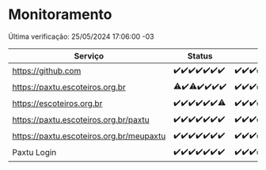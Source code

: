 # Monitoramento

Última verificação: 25/05/2024 17:06:00 -03

|Serviço|Status|Últimas 24h|
|---|---|---|
|https://github.com|<span title="2024-05-18: OK=24">✔️</span><span title="2024-05-19: OK=24">✔️</span><span title="2024-05-20: OK=24">✔️</span><span title="2024-05-21: OK=24">✔️</span><span title="2024-05-22: OK=24">✔️</span><span title="2024-05-23: OK=24">✔️</span><span title="2024-05-24: OK=20">✔️</span>|<span title="24/05/2024 17:07:00 -03 : 200">✔️</span><span title="24/05/2024 18:06:00 -03 : 200">✔️</span><span title="24/05/2024 19:07:00 -03 : 200">✔️</span><span title="24/05/2024 20:06:00 -03 : 200">✔️</span><span title="24/05/2024 21:30:00 -03 : 200">✔️</span><span title="24/05/2024 22:44:00 -03 : 200">✔️</span><span title="24/05/2024 23:20:00 -03 : 200">✔️</span><span title="25/05/2024 00:08:00 -03 : 200">✔️</span><span title="25/05/2024 01:08:00 -03 : 200">✔️</span><span title="25/05/2024 02:06:00 -03 : 200">✔️</span><span title="25/05/2024 03:09:00 -03 : 200">✔️</span><span title="25/05/2024 04:04:00 -03 : 200">✔️</span><span title="25/05/2024 05:08:00 -03 : 200">✔️</span><span title="25/05/2024 06:07:00 -03 : 200">✔️</span><span title="25/05/2024 07:07:00 -03 : 200">✔️</span><span title="25/05/2024 08:05:00 -03 : 200">✔️</span><span title="25/05/2024 09:10:00 -03 : 200">✔️</span><span title="25/05/2024 10:06:00 -03 : 200">✔️</span><span title="25/05/2024 11:04:00 -03 : 200">✔️</span><span title="25/05/2024 12:06:00 -03 : 200">✔️</span><span title="25/05/2024 13:07:00 -03 : 200">✔️</span><span title="25/05/2024 14:07:00 -03 : 200">✔️</span><span title="25/05/2024 15:07:00 -03 : 200">✔️</span><span title="25/05/2024 16:03:00 -03 : 200">✔️</span><span title="25/05/2024 17:06:00 -03 : 200">✔️</span>|
|https://paxtu.escoteiros.org.br|<span title="2024-05-18: OK=23, Falhas=1">⚠️</span><span title="2024-05-19: OK=24">✔️</span><span title="2024-05-20: OK=23, Falhas=1">⚠️</span><span title="2024-05-21: OK=24">✔️</span><span title="2024-05-22: OK=24">✔️</span><span title="2024-05-23: OK=24">✔️</span><span title="2024-05-24: OK=20">✔️</span>|<span title="24/05/2024 17:07:00 -03 : 200">✔️</span><span title="24/05/2024 18:06:00 -03 : 200">✔️</span><span title="24/05/2024 19:07:00 -03 : 200">✔️</span><span title="24/05/2024 20:06:00 -03 : 200">✔️</span><span title="24/05/2024 21:30:00 -03 : 200">✔️</span><span title="24/05/2024 22:44:00 -03 : 200">✔️</span><span title="24/05/2024 23:20:00 -03 : 200">✔️</span><span title="25/05/2024 00:08:00 -03 : 200">✔️</span><span title="25/05/2024 01:08:00 -03 : 200">✔️</span><span title="25/05/2024 02:06:00 -03 : 200">✔️</span><span title="25/05/2024 03:09:00 -03 : 200">✔️</span><span title="25/05/2024 04:04:00 -03 : 200">✔️</span><span title="25/05/2024 05:08:00 -03 : 200">✔️</span><span title="25/05/2024 06:07:00 -03 : 200">✔️</span><span title="25/05/2024 07:07:00 -03 : 200">✔️</span><span title="25/05/2024 08:05:00 -03 : 200">✔️</span><span title="25/05/2024 09:10:00 -03 : 200">✔️</span><span title="25/05/2024 10:06:00 -03 : 200">✔️</span><span title="25/05/2024 11:04:00 -03 : 200">✔️</span><span title="25/05/2024 12:06:00 -03 : 0">❌</span><span title="25/05/2024 13:07:00 -03 : 200">✔️</span><span title="25/05/2024 14:07:00 -03 : 200">✔️</span><span title="25/05/2024 15:07:00 -03 : 200">✔️</span><span title="25/05/2024 16:03:00 -03 : 200">✔️</span><span title="25/05/2024 17:06:00 -03 : 200">✔️</span>|
|https://escoteiros.org.br|<span title="2024-05-18: OK=24">✔️</span><span title="2024-05-19: OK=24">✔️</span><span title="2024-05-20: OK=24">✔️</span><span title="2024-05-21: OK=24">✔️</span><span title="2024-05-22: OK=24">✔️</span><span title="2024-05-23: OK=24">✔️</span><span title="2024-05-24: OK=19, Falhas=1">⚠️</span>|<span title="24/05/2024 17:07:00 -03 : 200">✔️</span><span title="24/05/2024 18:06:00 -03 : 200">✔️</span><span title="24/05/2024 19:07:00 -03 : 200">✔️</span><span title="24/05/2024 20:06:00 -03 : 200">✔️</span><span title="24/05/2024 21:30:00 -03 : 200">✔️</span><span title="24/05/2024 22:44:00 -03 : 200">✔️</span><span title="24/05/2024 23:20:00 -03 : 200">✔️</span><span title="25/05/2024 00:08:00 -03 : 200">✔️</span><span title="25/05/2024 01:08:00 -03 : 200">✔️</span><span title="25/05/2024 02:06:00 -03 : 200">✔️</span><span title="25/05/2024 03:09:00 -03 : 200">✔️</span><span title="25/05/2024 04:04:00 -03 : 200">✔️</span><span title="25/05/2024 05:08:00 -03 : 200">✔️</span><span title="25/05/2024 06:07:00 -03 : 200">✔️</span><span title="25/05/2024 07:07:00 -03 : 200">✔️</span><span title="25/05/2024 08:06:00 -03 : 200">✔️</span><span title="25/05/2024 09:10:00 -03 : 200">✔️</span><span title="25/05/2024 10:06:00 -03 : 200">✔️</span><span title="25/05/2024 11:04:00 -03 : 200">✔️</span><span title="25/05/2024 12:06:00 -03 : 200">✔️</span><span title="25/05/2024 13:07:00 -03 : 200">✔️</span><span title="25/05/2024 14:07:00 -03 : 200">✔️</span><span title="25/05/2024 15:07:00 -03 : 200">✔️</span><span title="25/05/2024 16:03:00 -03 : 200">✔️</span><span title="25/05/2024 17:06:00 -03 : 200">✔️</span>|
|https://paxtu.escoteiros.org.br/paxtu|<span title="2024-05-18: OK=24">✔️</span><span title="2024-05-19: OK=24">✔️</span><span title="2024-05-20: OK=24">✔️</span><span title="2024-05-21: OK=24">✔️</span><span title="2024-05-22: OK=24">✔️</span><span title="2024-05-23: OK=24">✔️</span><span title="2024-05-24: OK=20">✔️</span>|<span title="24/05/2024 17:07:00 -03 : 200">✔️</span><span title="24/05/2024 18:06:00 -03 : 200">✔️</span><span title="24/05/2024 19:07:00 -03 : 200">✔️</span><span title="24/05/2024 20:06:00 -03 : 200">✔️</span><span title="24/05/2024 21:30:00 -03 : 200">✔️</span><span title="24/05/2024 22:44:00 -03 : 200">✔️</span><span title="24/05/2024 23:20:00 -03 : 200">✔️</span><span title="25/05/2024 00:08:00 -03 : 200">✔️</span><span title="25/05/2024 01:08:00 -03 : 200">✔️</span><span title="25/05/2024 02:06:00 -03 : 200">✔️</span><span title="25/05/2024 03:09:00 -03 : 200">✔️</span><span title="25/05/2024 04:04:00 -03 : 200">✔️</span><span title="25/05/2024 05:08:00 -03 : 200">✔️</span><span title="25/05/2024 06:07:00 -03 : 200">✔️</span><span title="25/05/2024 07:07:00 -03 : 200">✔️</span><span title="25/05/2024 08:06:00 -03 : 200">✔️</span><span title="25/05/2024 09:10:00 -03 : 200">✔️</span><span title="25/05/2024 10:06:00 -03 : 200">✔️</span><span title="25/05/2024 11:04:00 -03 : 200">✔️</span><span title="25/05/2024 12:06:00 -03 : 0">❌</span><span title="25/05/2024 13:07:00 -03 : 200">✔️</span><span title="25/05/2024 14:07:00 -03 : 200">✔️</span><span title="25/05/2024 15:07:00 -03 : 200">✔️</span><span title="25/05/2024 16:03:00 -03 : 200">✔️</span><span title="25/05/2024 17:06:00 -03 : 200">✔️</span>|
|https://paxtu.escoteiros.org.br/meupaxtu|<span title="2024-05-18: OK=24">✔️</span><span title="2024-05-19: OK=24">✔️</span><span title="2024-05-20: OK=24">✔️</span><span title="2024-05-21: OK=24">✔️</span><span title="2024-05-22: OK=24">✔️</span><span title="2024-05-23: OK=24">✔️</span><span title="2024-05-24: OK=20">✔️</span>|<span title="24/05/2024 17:07:00 -03 : 200">✔️</span><span title="24/05/2024 18:06:00 -03 : 200">✔️</span><span title="24/05/2024 19:07:00 -03 : 200">✔️</span><span title="24/05/2024 20:06:00 -03 : 200">✔️</span><span title="24/05/2024 21:30:00 -03 : 200">✔️</span><span title="24/05/2024 22:44:00 -03 : 200">✔️</span><span title="24/05/2024 23:20:00 -03 : 200">✔️</span><span title="25/05/2024 00:08:00 -03 : 200">✔️</span><span title="25/05/2024 01:08:00 -03 : 200">✔️</span><span title="25/05/2024 02:06:00 -03 : 200">✔️</span><span title="25/05/2024 03:09:00 -03 : 200">✔️</span><span title="25/05/2024 04:04:00 -03 : 200">✔️</span><span title="25/05/2024 05:08:00 -03 : 200">✔️</span><span title="25/05/2024 06:07:00 -03 : 200">✔️</span><span title="25/05/2024 07:07:00 -03 : 200">✔️</span><span title="25/05/2024 08:06:00 -03 : 200">✔️</span><span title="25/05/2024 09:10:00 -03 : 200">✔️</span><span title="25/05/2024 10:06:00 -03 : 200">✔️</span><span title="25/05/2024 11:04:00 -03 : 200">✔️</span><span title="25/05/2024 12:06:00 -03 : 200">✔️</span><span title="25/05/2024 13:07:00 -03 : 200">✔️</span><span title="25/05/2024 14:07:00 -03 : 200">✔️</span><span title="25/05/2024 15:07:00 -03 : 200">✔️</span><span title="25/05/2024 16:03:00 -03 : 200">✔️</span><span title="25/05/2024 17:06:00 -03 : 200">✔️</span>|
|Paxtu Login|<span title="2024-05-18: OK=24">✔️</span><span title="2024-05-19: OK=24">✔️</span><span title="2024-05-20: OK=24">✔️</span><span title="2024-05-21: OK=24">✔️</span><span title="2024-05-22: OK=24">✔️</span><span title="2024-05-23: OK=24">✔️</span><span title="2024-05-24: OK=20">✔️</span>|<span title="24/05/2024 17:07:00 -03 : 200">✔️</span><span title="24/05/2024 18:06:00 -03 : 200">✔️</span><span title="24/05/2024 19:07:00 -03 : 200">✔️</span><span title="24/05/2024 20:06:00 -03 : 200">✔️</span><span title="24/05/2024 21:30:00 -03 : 200">✔️</span><span title="24/05/2024 22:44:00 -03 : 200">✔️</span><span title="24/05/2024 23:20:00 -03 : 200">✔️</span><span title="25/05/2024 00:08:00 -03 : 200">✔️</span><span title="25/05/2024 01:08:00 -03 : 200">✔️</span><span title="25/05/2024 02:06:00 -03 : 200">✔️</span><span title="25/05/2024 03:09:00 -03 : 200">✔️</span><span title="25/05/2024 04:04:00 -03 : 200">✔️</span><span title="25/05/2024 05:08:00 -03 : 200">✔️</span><span title="25/05/2024 06:07:00 -03 : 200">✔️</span><span title="25/05/2024 07:07:00 -03 : 200">✔️</span><span title="25/05/2024 08:06:00 -03 : 200">✔️</span><span title="25/05/2024 09:10:00 -03 : 200">✔️</span><span title="25/05/2024 10:06:00 -03 : 200">✔️</span><span title="25/05/2024 11:04:00 -03 : 200">✔️</span><span title="25/05/2024 12:06:00 -03 : 200">✔️</span><span title="25/05/2024 13:07:00 -03 : 200">✔️</span><span title="25/05/2024 14:07:00 -03 : 200">✔️</span><span title="25/05/2024 15:07:00 -03 : 200">✔️</span><span title="25/05/2024 16:03:00 -03 : 200">✔️</span><span title="25/05/2024 17:06:00 -03 : 200">✔️</span>|
